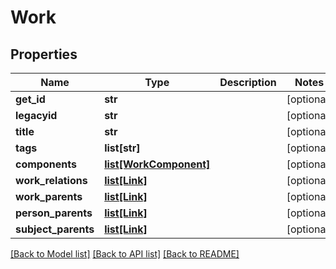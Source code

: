 # Work

## Properties
Name | Type | Description | Notes
------------ | ------------- | ------------- | -------------
**get_id** | **str** |  | [optional] 
**legacyid** | **str** |  | [optional] 
**title** | **str** |  | [optional] 
**tags** | **list[str]** |  | [optional] 
**components** | [**list[WorkComponent]**](WorkComponent.md) |  | [optional] 
**work_relations** | [**list[Link]**](Link.md) |  | [optional] 
**work_parents** | [**list[Link]**](Link.md) |  | [optional] 
**person_parents** | [**list[Link]**](Link.md) |  | [optional] 
**subject_parents** | [**list[Link]**](Link.md) |  | [optional] 

[[Back to Model list]](../README.md#documentation-for-models) [[Back to API list]](../README.md#documentation-for-api-endpoints) [[Back to README]](../README.md)

